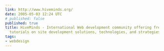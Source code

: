 ```yaml
---
link: http://www.hiveminds.org/
date: 2005-05-03 12:24 UTC
# published: false
published: true
title: HiveMinds - International Web development community offering free help and
  tutorials on site development solutions, technologies, and strategies.
tags:
- webdesign
---
```



